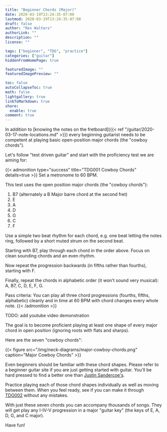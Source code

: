 ```yaml
---
title: "Beginner Chords (Major)"
date: 2020-03-19T13:24:35-07:00
lastmod: 2020-03-19T13:24:35-07:00
draft: false
author: "Rex Walters"
authorLink: ""
description: ""
license: ""

tags: ["beginner", "TDG", "practice"]
categories: ["guitar"]
hiddenFromHomePage: true

featuredImage: ""
featuredImagePreview: ""

toc: false
autoCollapseToc: true
math: false
lightgallery: true
linkToMarkdown: true
share:
  enable: true
comment: true
---
```


In addition to [knowing the notes on the fretboard]({{< ref "/guitar/2020-03-17-note-locations.md" >}}) every beginning guitarist needs to be competent at playing basic open-position major chords (the "cowboy chords").
<!--more-->

Let's follow "test driven guitar" and start with the proficiency test we are aiming for:

<a name="TDG002"></a>
{{< admonition type="success" title="TDG001 Cowboy Chords" details=true >}}
Set a metronome to 60 BPM.

This test uses the open position major chords (the "cowboy chords"):

1. B7 (alternately a B Major barre chord at the second fret)
2. E
3. A
4. D
5. G
6. C
7. F

Use a simple two beat rhythm for each chord, e.g. one beat letting the notes ring, followed by a short muted strum on the second beat.

Starting with B7, play through each chord in the order above. Focus on clean sounding chords and an even rhythm.

Now repeat the progression backwards (in fifths rather than fourths), starting with F.

Finally, repeat the chords in alphabetic order (it won't sound very musical): A, B7, C, D, E, F, G.

Pass criteria: You can play all three chord progressions (fourths, fifths, alphabetic) cleanly and in time at 60 BPM with chord changes every whole note.
{{< /admonition >}}

TODO: add youtube video demonstration

The goal is to become proficient playing at least one shape of every major chord in open position (ignoring roots with flats and sharps).

Here are the seven "cowboy chords":

{{< figure src="/img/neck-diagrams/major-cowboy-chords.png" caption="Major Cowboy Chords" >}}

Even beginners should be familiar with these chord shapes. Please refer to a beginner guitar site if you are just getting started with guitar. You'll be hard pressed to find a better one than [Justin Sandercoe's](https://www.justinguitar.com/categories/beginner-guitar-lessons-grade-1).

Practice playing each of those chord shapes individually as well as moving between them. When you feel ready, see if you can make it through [TDG002](#TDG002) without any mistakes.

With just these seven chords you can accompany thousands of songs. They will get play any I-IV-V progression in a major "guitar key" (the keys of E, A, D, G, and C major).

Have fun!
